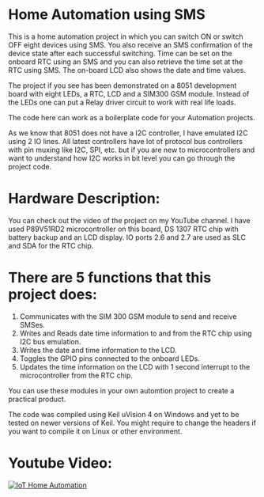 # Home Automation using SMS

This is a home automation project in which you can switch ON or switch OFF eight devices using SMS. You also 
receive an SMS confirmation of the device state after each successful switching.
Time can be set on the onboard RTC using an SMS and you can also retrieve the time set at the RTC using SMS.
The on-board LCD also shows the date and time values.

The project if you see has been demonstrated on a 8051 development board with eight LEDs, a RTC, LCD and a SIM300 GSM module.
Instead of the LEDs one can put a Relay driver circuit to work with real life loads.

The code here can work as a boilerplate code for your Automation projects. 

As we know that 8051 does not have a I2C controller, I have emulated I2C using 2 IO lines.
All latest controllers have lot of protocol bus controllers with pin muxing like I2C, SPI, etc. 
but if you are new to microcontrollers and want to understand how I2C works in bit level
you can go through the project code.

# Hardware Description:

You can check out the video of the project on my YouTube channel.
I have used P89V51RD2 microcontroller on this board, DS 1307 RTC chip with battery backup and an LCD display. 
IO ports 2.6 and 2.7 are used as SLC and SDA for the RTC chip.

# There are 5 functions that this project does:

1. Communicates with the SIM 300 GSM module to send and receive SMSes.
2. Writes and Reads date time information to and from the RTC chip using I2C bus emulation.
3. Writes the date and time information to the LCD.
4. Toggles the GPIO pins connected to the onboard LEDs.
5. Updates the time information on the LCD with 1 second interrupt to the microcontroller from the RTC chip.

You can use these modules in your own automtion project to create a practical product.

The code was compiled using Keil uVision 4 on Windows and yet to be tested on newer versions of Keil. 
You might require to change the headers if you want to compile it on Linux or other environment.

# Youtube Video:

[![IoT Home Automation](https://img.youtube.com/vi/y_ucW4E6sUI/0.jpg)](https://youtu.be/y_ucW4E6sUI)
